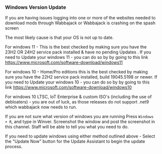 ### Windows Version Update
If you are having issues logging into one or more of the websites needed to download mods through Wabbajack or Wabbajack is crashing on the spash screen

The most likely cause is that your OS is not up to date.

For windows 11 - This is the best checked by making sure you have the 23H2 OR 24H2 service pack installed & have no pending Updates . If you need to Update your windows 11 - you can do so by by going to this link <https://www.microsoft.com/software-download/windows11>

For windows 10 - Home/Pro editions this is the best checked by making sure you have the 22H2 service pack installed, build 19045.5198 or newer. If you need to Update your windows 10 - you can do so by by going to this link <https://www.microsoft.com/software-download/windows10>

For windows 10 LTSC, IoT Enterprise & custom ISO's (including the use of debloaters) - you are out of luck, as those releases do not support .net9 which wabbajack now needs to run. 

If you are not sure what version of windows you are running Press `Windows + R`, and type in Winver. Screenshot the window and post the screenshot in this channel. Staff will be able to tell you what you need to do.


If you need to update windows using either method outlined above - Select the "Update Now" button for the Update Assistant to begin the update process.


